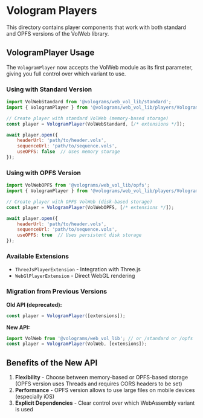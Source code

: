 # Vologram Players

This directory contains player components that work with both standard and OPFS versions of the VolWeb library.

## VologramPlayer Usage

The `VologramPlayer` now accepts the VolWeb module as its first parameter, giving you full control over which variant to use.

### Using with Standard Version

```javascript
import VolWebStandard from '@volograms/web_vol_lib/standard';
import { VologramPlayer } from '@volograms/web_vol_lib/players/VologramPlayer.mjs';

// Create player with standard VolWeb (memory-based storage)
const player = VologramPlayer(VolWebStandard, [/* extensions */]);

await player.open({
    headerUrl: 'path/to/header.vols',
    sequenceUrl: 'path/to/sequence.vols',
    useOPFS: false  // Uses memory storage
});
```

### Using with OPFS Version

```javascript
import VolWebOPFS from '@volograms/web_vol_lib/opfs';
import { VologramPlayer } from '@volograms/web_vol_lib/players/VologramPlayer.mjs';

// Create player with OPFS VolWeb (disk-based storage)
const player = VologramPlayer(VolWebOPFS, [/* extensions */]);

await player.open({
    headerUrl: 'path/to/header.vols',
    sequenceUrl: 'path/to/sequence.vols',
    useOPFS: true  // Uses persistent disk storage
});
```

### Available Extensions

- `ThreeJsPlayerExtension` - Integration with Three.js
- `WebGlPlayerExtension` - Direct WebGL rendering

### Migration from Previous Versions

**Old API (deprecated):**
```javascript
const player = VologramPlayer([extensions]);
```

**New API:**
```javascript
import VolWeb from '@volograms/web_vol_lib'; // or /standard or /opfs
const player = VologramPlayer(VolWeb, [extensions]);
```

## Benefits of the New API

1. **Flexibility** - Choose between memory-based or OPFS-based storage (OPFS version uses Threads and requires CORS headers to be set)
2. **Performance** - OPFS version allows to use large files on mobile devices (especially iOS)
3. **Explicit Dependencies** - Clear control over which WebAssembly variant is used